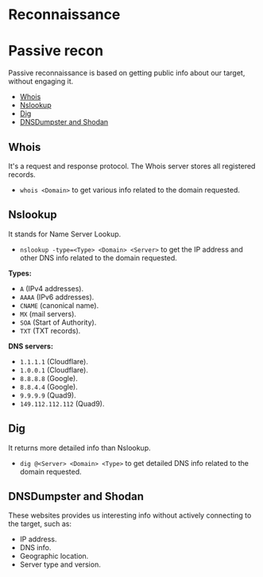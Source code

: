 # Reconnaissance
# Passive recon
Passive reconnaissance is based on getting public info about our target, without engaging it.

- [Whois](#whois)
- [Nslookup](#nslookup)
- [Dig](#dig)
- [DNSDumpster and Shodan](#dnsdumpster-and-shodan)


## Whois
It's a request and response protocol. The Whois server stores all registered records.
- `whois <Domain>` to get various info related to the domain requested.

## Nslookup
It stands for Name Server Lookup.
- `nslookup -type=<Type> <Domain> <Server>` to get the IP address and other DNS info related to the domain requested.<br>

**Types:** 
  - `A` (IPv4 addresses).
  - `AAAA` (IPv6 addresses).
  - `CNAME` (canonical name).
  - `MX` (mail servers).
  - `SOA` (Start of Authority).
  - `TXT` (TXT records).<br>

**DNS servers:** 
  - `1.1.1.1` (Cloudflare).
  - `1.0.0.1` (Cloudflare).
  - `8.8.8.8` (Google).
  - `8.8.4.4` (Google).
  - `9.9.9.9` (Quad9).
  - `149.112.112.112` (Quad9).

## Dig
It returns more detailed info than Nslookup.
- `dig @<Server> <Domain> <Type>` to get detailed DNS info related to the domain requested.<br>

## DNSDumpster and Shodan
These websites provides us interesting info without actively connecting to the target, such as:
- IP address.
- DNS info.
- Geographic location.
- Server type and version.
